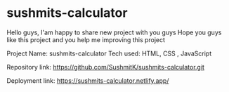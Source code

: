 # sushmits-calculator

Hello guys,
I'am happy to share new project with you guys
Hope you guys like this project and you help me improving this project

Project Name: sushmits-calculator
Tech used: HTML, CSS , JavaScript

Repository link: https://github.com/SushmitK/sushmits-calculator.git

Deployment link: https://sushmits-calculator.netlify.app/


